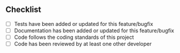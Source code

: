 ## Checklist

- [ ] Tests have been added or updated for this feature/bugfix
- [ ] Documentation has been added or updated for this feature/bugfix
- [ ] Code follows the coding standards of this project
- [ ] Code has been reviewed by at least one other developer
